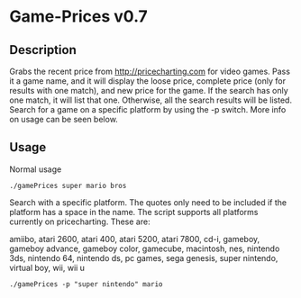 # Game-Prices v0.7
## Description
Grabs the recent price from http://pricecharting.com for video games. Pass it a game name, and it will display the loose price, complete price (only for results with one match), and new price for the game. If the search has only one match, it will list that one. Otherwise, all the search results will be listed. Search for a game on a specific platform by using the -p switch. More info on usage can be seen below.

## Usage
Normal usage

```
./gamePrices super mario bros
```

Search with a specific platform. The quotes only need to be included if the platform has a space in the name. The script supports all platforms currently on pricecharting. These are:

amiibo, atari 2600, atari 400, atari 5200, atari 7800, cd-i, gameboy, gameboy advance, gameboy color, gamecube, macintosh, nes, nintendo 3ds, nintendo 64, nintendo ds, pc games, sega genesis, super nintendo, virtual boy, wii, wii u

```
./gamePrices -p "super nintendo" mario
```